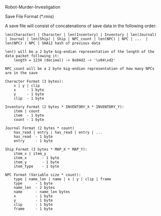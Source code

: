 Robot-Murder-Investigation

Save File Format (*.rmis)

A save file will consist of concatenations of save data in the following order:

    len(Character) | Character | len(Inventory) | Inventory | len(Journal) | Journal | len(Ship) | Ship | NPC_count | len(NPC) | NPC | ...  | len(NPC) | NPC | SHA12 hash of previous data

    len() will be a 2 byte big-endian representation of the length of the data packet following it:
        length = 1234 (decimal) -> 0x04d2 -> '\x04\xd2'

    NPC_count will be a 2 byte big-endian representation of how many NPCs are in the save

    Character Format (3 bytes):
        x | y | clip
        x     - 1 byte
        y     - 1 byte
        clip  - 1 byte

    Inventory Format (2 bytes * INVENTORY_X * INVENTORY_Y):
        item | count
        item  - 1 byte
        count - 1 byte

    Journal Format (2 bytes * count)
        has_read | entry | has_read | entry | ...
        has_read  - 1 byte
        entry     - 1 byte

    Ship Format (3 bytes * MAP_X * MAP_Y):
        item_x | item_y
        item_x       - 1 byte
        item_y       - 1 byte
        item_type    - 1 byte

    NPC Format (Variable size * count):
        type | name_len | name | x | y | clip | frame
        type      - 1 byte
        name_len  - 2 bytes
        name      - name_len bytes
        x         - 1 byte
        y         - 1 byte
        clip      - 1 byte
        frame     - 1 byte

